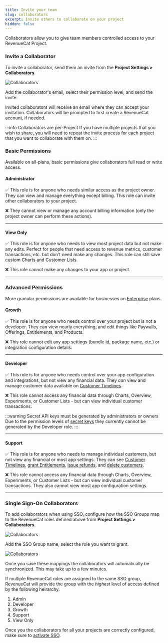 ```yaml
---
title: Invite your team
slug: collaborators
excerpt: Invite others to collaborate on your project
hidden: false
---
```


Collaborators allow you to give team members controlled access to your RevenueCat Project.

### Invite a Collaborator

To invite a collaborator, send them an invite from the **Project Settings > Collaborators**.

![Collaborators](/images/07e6112-app.revenuecat.com_projects_85ff18c7_collaborators_6d41a8417fd79d295d718be373402887.png)

Add the collaborator's email, select their permission level, and send the invite.

Invited collaborators will receive an email where they can accept your invitation. Collaborators will be prompted to first create a RevenueCat account, if needed.

:::info Collaborators are per-Project
If you have multiple projects that you wish to share, you will need to repeat the invite process for each project that you want to collaborate with them on.
:::

### Basic Permissions

Available on all-plans, basic permissions give collaborators full read or write access.

#### **Administrator**

✅ This role is for anyone who needs similar access as the project owner. They can view and manage everything except billing. This role can invite other collaborators to your project.

❌ They cannot view or manage any account billing information (only the project owner can perform these actions).

---

#### **View Only**

✅ This role is for anyone who needs to view most project data but not make any edits. Perfect for people that need access to revenue metrics, customer transactions, etc. but don't need make any changes. This role can still save custom Charts and Customer Lists.

❌ This role cannot make any changes to your app or project.

---

### Advanced Permissions

More granular permissions are available for businesses on [Enterprise](https://www.revenuecat.com/pricing/) plans.

#### **Growth**

✅ This role is for anyone who needs control over your project but is not a developer. They can view nearly everything, and edit things like Paywalls, Offerings, Entitlements, and Products.

❌ This role cannot edit any app settings (bundle id, package name, etc.) or integration configuration details.

---

#### **Developer**

✅ This role is for anyone who needs control over your app configuration and integrations, but not view any financial data. They _can_ view and manage customer data available on [Customer Timelines](/dashboard-and-metrics/customer-history/basic-information).

❌ This role cannot access any financial data through Charts, Overview, Experiments, or Customer Lists - but can view individual customer transactions.

:::warning Secret API keys must be generated by administrators or owners
Due to the permission levels of [secret keys](/welcome/authentication) they currently cannot be generated by the Developer role.
:::

---

#### **Support**

✅ This role is for anyone who needs to manage individual customers, but not view any financial or most app settings. They can see [Customer Timelines](/dashboard-and-metrics/customer-history/basic-information), [grant Entitlements](/dashboard-and-metrics/customer-history/promotionals), [issue refunds](/dashboard-and-metrics/customer-history#section-refunding-subscriptions), and [delete customers](/dashboard-and-metrics/customer-history/manage-users).

❌ This role cannot access any financial data through Charts, Overview, Experiments, or Customer Lists - but can view individual customer transactions. They also cannot view most app configuration settings.

---

### Single Sign-On Collaborators

To add collaborators when using SSO, configure how the SSO Groups map to the RevenueCat roles defined above from **Project Settings > Collaborators**.

![Collaborators](/images/0b9s821-revenuecat-collaborators-sso.png)

Add the SSO Group name, select the role you want to grant.

![Collaborators](/images/0csdf21-revenuecat-collaborators-configuration.png)

Once you save these mappings the collaborators will automatically be synchronized. This may take up to a few minutes.

If multiple RevenueCat roles are assigned to the same SSO group, RevenueCat will provide the group with the _highest_ level of access defined by the following heirarchy.

1. Admin
1. Developer
1. Growth
1. Support
1. View Only

Once you the collaborators for all your projects are correctly configured, make sure to [activate SSO](/welcome/projects/security#activating-single-sign-on).
